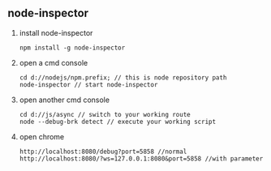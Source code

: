 ##  node-inspector

1.  install node-inspector

      ```
      npm install -g node-inspector
      ```

2.  open a cmd console 

      ```
      cd d://nodejs/npm.prefix; // this is node repository path
      node-inspector // start node-inspector
      ```
      
3.  open another cmd console 
      
      ```
      cd d://js/async // switch to your working route
      node --debug-brk detect // execute your working script 
      ```
      
4.  open chrome 

      ```
      http://localhost:8080/debug?port=5858 //normal
      http://localhost:8080/?ws=127.0.0.1:8080&port=5858 //with parameter
      ```
